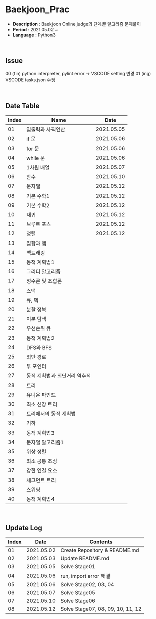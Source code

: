 # Baekjoon_Prac

- **Description** : Baekjoon Online judge의 단계별 알고리즘 문제풀이
- **Period** : 2021.05.02 ~
- **Language** : Python3

&nbsp;
## Issue
00 (fin) python interpreter, pylint error -> VSCODE setting 변경
01 (ing) VSCODE tasks.json 수정

&nbsp;
## Date Table
Index | Name | Date
------|------|------
01 | 입출력과 사칙연산 | 2021.05.05
02 | if 문 | 2021.05.06
03 | for 문 | 2021.05.06
04 | while 문 | 2021.05.06
05 | 1차원 배열 | 2021.05.07 
06 | 함수 | 2021.05.10
07 | 문자열 | 2021.05.12 
08 | 기본 수학1 | 2021.05.12
09 | 기본 수학2 | 2021.05.12
10 | 재귀 | 2021.05.12
11 | 브루트 포스 | 2021.05.12
12 | 정렬 | 2021.05.12
13 | 집합과 맵 | 
14 | 백트래킹 | 
15 | 동적 계획법1 | 
16 | 그리디 알고리즘 | 
17 | 정수론 및 조합론 | 
18 | 스택 | 
19 | 큐, 덱 | 
20 | 분할 정복 | 
21 | 이분 탐색 | 
22 | 우선순위 큐 | 
23 | 동적 계획법2 | 
24 | DFS와 BFS | 
25 | 최단 경로 | 
26 | 투 포인터 | 
27 | 동적 계획법과 최단거리 역추적 | 
28 | 트리 | 
29 | 유니온 파인드 | 
30 | 최소 신장 트리 | 
31 | 트리에서의 동적 계획법 | 
32 | 기하 | 
33 | 동적 계획법3 |
34 | 문자열 알고리즘1 | 
35 | 위상 정렬 |
36 | 최소 공통 조상 | 
37 | 강한 연결 요소 |
38 | 세그먼트 트리 | 
39 | 스위핑 | 
40 | 동적 계획법4 | 

&nbsp;
## Update Log
Index | Date | Contents
------|------|---------
01 | 2021.05.02 | Create Repository & README.md
02 | 2021.05.03 | Update README.md
03 | 2021.05.05 | Solve Stage01
04 | 2021.05.06 | run, import error 해결
05 | 2021.05.06 | Solve Stage02, 03, 04
06 | 2021.05.07 | Solve Stage05
07 | 2021.05.10 | Solve Stage06
08 | 2021.05.12 | Solve Stage07, 08, 09, 10, 11, 12
